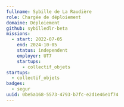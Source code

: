 ```yaml
---
fullname: Sybille de La Raudière
role: Chargée de déploiement
domaine: Déploiement
github: sybilledlr-beta
missions:
  - start: 2022-07-05
    end: 2024-10-05
    status: independent
    employer: UT7
    startups:
      - collectif_objets
startups:
  - collectif_objets
badges:
  - segur
uuid: 0be5a168-5573-4793-b7fc-e2d1e46e1f74
---
```

